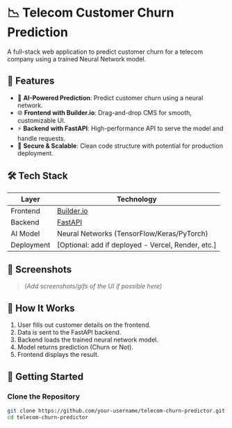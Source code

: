 # 📉 Telecom Customer Churn Prediction

A full-stack web application to predict customer churn for a telecom company using a trained Neural Network model.

## 🚀 Features

- 🧠 **AI-Powered Prediction**: Predict customer churn using a neural network.
- 🌐 **Frontend with Builder.io**: Drag-and-drop CMS for smooth, customizable UI.
- ⚡ **Backend with FastAPI**: High-performance API to serve the model and handle requests.
- 🔐 **Secure & Scalable**: Clean code structure with potential for production deployment.

## 🛠 Tech Stack

| Layer      | Technology        |
|------------|-------------------|
| Frontend   | [Builder.io](https://www.builder.io/) |
| Backend    | [FastAPI](https://fastapi.tiangolo.com/) |
| AI Model   | Neural Networks (TensorFlow/Keras/PyTorch) |
| Deployment | [Optional: add if deployed - Vercel, Render, etc.] |

## 📸 Screenshots

> *(Add screenshots/gifs of the UI if possible here)*

## 🧪 How It Works

1. User fills out customer details on the frontend.
2. Data is sent to the FastAPI backend.
3. Backend loads the trained neural network model.
4. Model returns prediction (Churn or Not).
5. Frontend displays the result.

## 🧰 Getting Started

### Clone the Repository

```bash
git clone https://github.com/your-username/telecom-churn-predictor.git
cd telecom-churn-predictor
